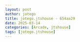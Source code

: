 ```yaml
---
layout: post
author: jotego
title: jotego.jtshouse - 654aa29
date: 2025-03-14
categories: [Arcade, jtshouse]
tags: [jotego.jtshouse]
---
```


